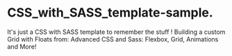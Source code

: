 # CSS_with_SASS_template-sample. 
It's just a CSS with SASS template to remember the stuff ! 
 Building a custom Grid with Floats from: Advanced CSS and Sass: Flexbox, Grid, Animations and More!
